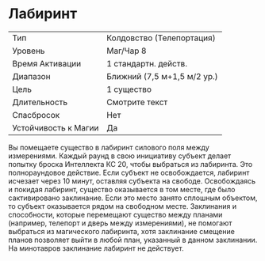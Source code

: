 
# Лабиринт

| | |
|---|---|
|Тип|Колдовство (Телепортация)|
|Уровень| Маг/Чар 8|
|Время Активации| 1 стандартн. действ.|
|Диапазон| Ближний (7,5 м+1,5 м/2 ур.)|
|Цель| 1 существо|
|Длительность| Смотрите текст|
|Спасбросок| Нет|
|Устойчивость к Магии| Да|

Вы помещаете существо в лабиринт силового поля между измерениями. Каждый раунд в свою инициативу субъект
делает попытку броска Интеллекта КС
20, чтобы выбраться из лабиринта. Это
полнораундовое действие. Если субъект не освобождается, лабиринт исчезает через 10 минут, оставляя субъекта
на свободе.
Освобождаясь и покидая лабиринт,
существо оказывается в том месте, где
было сактивировано заклинание. Если
это место занято сплошным объектом,
то субъект оказывается рядом на свободном месте.
Заклинания и способности, которые
перемещают существо между планами
(например, телепорт и дверь между
измерениями), не помогают выбраться
из магического лабиринта, хотя заклинание смещение планов позволяет выйти в любой план, указанный в данном
заклинании. На минотавров заклинание
лабиринт не действует.